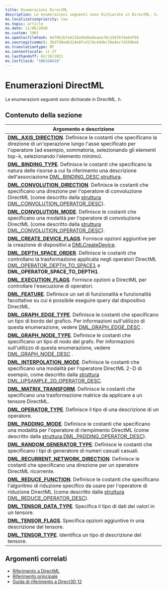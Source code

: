 ```yaml
---
title: Enumerazioni DirectML
description: Le enumerazioni seguenti sono dichiarate in DirectML. h.
ms.localizationpriority: low
ms.topic: article
ms.date: 11/06/2020
ms.custom: 19H1
ms.openlocfilehash: 6479b1bfe4216a5bdbe8aaee78c258f6f4a64f94
ms.sourcegitcommit: 3bdf30edb314e0fcd17dc4ddbc70e4ec7d3596e6
ms.translationtype: MT
ms.contentlocale: it-IT
ms.lasthandoff: 02/10/2021
ms.locfileid: "106320418"
---
```

# <a name="directml-enumerations"></a>Enumerazioni DirectML

Le enumerazioni seguenti sono dichiarate in DirectML. h.

## <a name="in-this-section"></a>Contenuto della sezione

| Argomento e descrizione |
|-|
| [**DML_AXIS_DIRECTION**](/windows/desktop/direct3d12/directml/ne-directml-dml_axis_direction). Definisce le costanti che specificano la direzione di un'operazione lungo l'asse specificato per l'operatore (ad esempio, sommatoria, selezionando gli elementi top-k, selezionando l'elemento minimo). |
| [**DML_BINDING_TYPE**](/windows/desktop/api/directml/ne-directml-dml_binding_type). Definisce le costanti che specificano la natura delle risorse a cui fa riferimento una descrizione dell'associazione [DML_BINDING_DESC struttura](/windows/desktop/api/directml/ns-directml-dml_binding_desc). |
| [**DML_CONVOLUTION_DIRECTION**](/windows/desktop/api/directml/ne-directml-dml_convolution_direction). Definisce le costanti che specificano una direzione per l'operatore di convoluzione DirectML (come descritto dalla [struttura DML_CONVOLUTION_OPERATOR_DESC](/windows/desktop/api/directml/ns-directml-dml_convolution_operator_desc)). |
| [**DML_CONVOLUTION_MODE**](/windows/desktop/api/directml/ne-directml-dml_convolution_mode). Definisce le costanti che specificano una modalità per l'operatore di convoluzione DirectML (come descritto dalla [struttura DML_CONVOLUTION_OPERATOR_DESC](/windows/desktop/api/directml/ns-directml-dml_convolution_operator_desc)). |
| [**DML_CREATE_DEVICE_FLAGS**](/windows/desktop/api/directml/ne-directml-dml_create_device_flags). Fornisce opzioni aggiuntive per la creazione di dispositivi a [DMLCreateDevice](/windows/desktop/api/directml/nf-directml-dmlcreatedevice). |
| [**DML_DEPTH_SPACE_ORDER**](/windows/desktop/direct3d12/directml/ne-directml-dml_depth_space_order). Definisce le costanti che controllano la trasformazione applicata negli operatori DirectML [DML_OPERATOR_DEPTH_TO_SPACE1](/windows/win32/api/directml/ne-directml-dml_operator_type) e **DML_OPERATOR_SPACE_TO_DEPTH1**. |
| [**DML_EXECUTION_FLAGS**](/windows/desktop/api/directml/ne-directml-dml_execution_flags). Fornisce opzioni a DirectML per controllare l'esecuzione di operatori. |
| [**DML_FEATURE**](/windows/desktop/api/directml/ne-directml-dml_feature). Definisce un set di funzionalità e funzionalità facoltative su cui è possibile eseguire query dal dispositivo DirectML. |
| [**DML_GRAPH_EDGE_TYPE**](/windows/desktop/direct3d12/directml/ne-directml-dml_graph_edge_type). Definisce le costanti che specificano un tipo di bordo del grafico. Per informazioni sull'utilizzo di questa enumerazione, vedere [DML_GRAPH_EDGE_DESC](./directml/ns-directml-dml_graph_edge_desc.md) . |
| [**DML_GRAPH_NODE_TYPE**](/windows/desktop/direct3d12/directml/ne-directml-dml_graph_node_type). Definisce le costanti che specificano un tipo di nodo del grafo. Per informazioni sull'utilizzo di questa enumerazione, vedere [DML_GRAPH_NODE_DESC](./directml/ns-directml-dml_graph_node_desc.md) . |
| [**DML_INTERPOLATION_MODE**](/windows/desktop/api/directml/ne-directml-dml_interpolation_mode). Definisce le costanti che specificano una modalità per l'operatore DirectML 2-D di esempio, come descritto dalla [struttura DML_UPSAMPLE_2D_OPERATOR_DESC](/windows/desktop/api/directml/ns-directml-dml_upsample_2d_operator_desc). |
| [**DML_MATRIX_TRANSFORM**](/windows/desktop/api/directml/ne-directml-dml_matrix_transform). Definisce le costanti che specificano una trasformazione matrice da applicare a un tensore DirectML. |
| [**DML_OPERATOR_TYPE**](/windows/desktop/api/directml/ne-directml-dml_operator_type). Definisce il tipo di una descrizione di un operatore. |
| [**DML_PADDING_MODE**](/windows/desktop/api/directml/ne-directml-dml_padding_mode). Definisce le costanti che specificano una modalità per l'operatore di riempimento DirectML (come descritto dalla [struttura DML_PADDING_OPERATOR_DESC](/windows/desktop/api/directml/ns-directml-dml_padding_operator_desc)). |
| [**DML_RANDOM_GENERATOR_TYPE**](./directml/ne-directml-dml_random_generator_type.md). Definisce le costanti che specificano i tipi di generatore di numeri casuali casuali. |
| [**DML_RECURRENT_NETWORK_DIRECTION**](/windows/desktop/api/directml/ne-directml-dml_recurrent_network_direction). Definisce le costanti che specificano una direzione per un operatore DirectML ricorrente. |
| [**DML_REDUCE_FUNCTION**](/windows/desktop/api/directml/ne-directml-dml_reduce_function). Definisce le costanti che specificano l'algoritmo di riduzione specifico da usare per l'operatore di riduzione DirectML (come descritto dalla [struttura DML_REDUCE_OPERATOR_DESC](/windows/desktop/api/directml/ns-directml-dml_reduce_operator_desc)). |
| [**DML_TENSOR_DATA_TYPE**](/windows/desktop/api/directml/ne-directml-dml_tensor_data_type). Specifica il tipo di dati dei valori in un tensore. |
| [**DML_TENSOR_FLAGS**](/windows/desktop/api/directml/ne-directml-dml_tensor_flags). Specifica opzioni aggiuntive in una descrizione del tensore. |
| [**DML_TENSOR_TYPE**](/windows/desktop/api/directml/ne-directml-dml_tensor_type). Identifica un tipo di descrizione del tensore. |

## <a name="related-topics"></a>Argomenti correlati

* [Riferimento a DirectML](direct3d-directml-reference.md)
* [Riferimento principale](direct3d-12-core-reference.md)
* [Guida di riferimento a Direct3D 12](direct3d-12-reference.md)